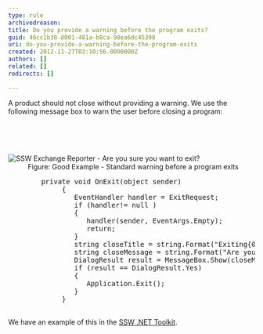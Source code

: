 ```yaml
---
type: rule
archivedreason: 
title: Do you provide a warning before the program exits?
guid: 46cc1b38-8001-481a-b8ca-98ea6dc45398
uri: do-you-provide-a-warning-before-the-program-exits
created: 2012-11-27T03:10:56.0000000Z
authors: []
related: []
redirects: []

---
```



<p>​A product should not close without providing a warning. We use the following message box to warn the user before closing a program&#58;</p>
<br><excerpt class='endintro'></excerpt><br>
​<dl class="goodImage"><dt><img alt="SSW Exchange Reporter - Are you sure you want to exit?" src="http&#58;//www.ssw.com.au/ssw/Standards/Rules/Images/CloseWarning.gif" /></dt>
<dd>Figure&#58; Good Example - Standard warning before a program exits</dd></dl>
<dl class="code"><dt><pre>        private void OnExit(object sender) 
             &#123; 
                EventHandler handler = ExitRequest; 
                if (handler!= null ) 
                &#123; 
                   handler(sender, EventArgs.Empty);
                   return;
                &#125; 
                string closeTitle = string.Format(&quot;Exiting&#123;0&#125;&quot;, Application.ProductName);
                string closeMessage = string.Format(&quot;Are you sure you want to exit &#123;0&#125;&quot;, Application.ProductName);
                DialogResult result = MessageBox.Show(closeMessage,closeTitle, MessageBoxButtons.YesNo,MessageBoxIcon.Warning);
                if (result == DialogResult.Yes)
                &#123; 
                   Application.Exit();
                &#125; 
             &#125;
                        </pre></dt></dl>
<div>We have an example of this in the <a href="http&#58;//www.ssw.com.au/ssw/NETToolkit/">SSW .NET Toolkit</a>.</div>



